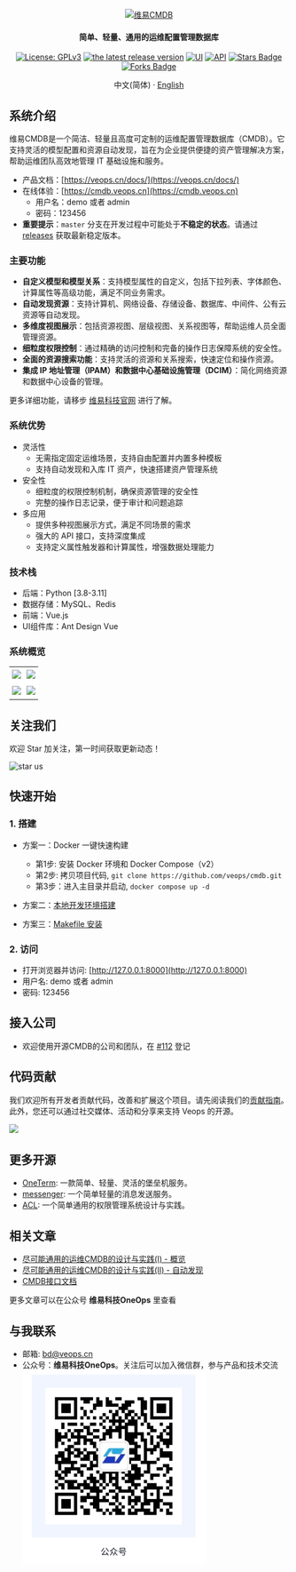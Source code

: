 
<p align="center">
  <a href="https://veops.cn">
    <img src="https://github.com/user-attachments/assets/c5cfb272-899b-418d-9e69-8e1dd07db0f6" alt="维易CMDB"/>
  </a>
</p>

<h4 align="center">简单、轻量、通用的运维配置管理数据库</h4>

<p align="center">
  <a href="https://github.com/veops/cmdb/blob/master/LICENSE"><img src="https://img.shields.io/badge/License-AGPLv3-brightgreen" alt="License: GPLv3"></a>
  <a href="https://github.com/veops/cmdb/releases"><img alt="the latest release version" src="https://img.shields.io/github/v/release/veops/cmdb?color=75C1C4&include_prereleases&label=Release&logo=github&logoColor=white"></a>
  <a href="https:https://github.com/sendya/ant-design-pro-vue"><img src="https://img.shields.io/badge/UI-Ant%20Design%20Pro%20Vue-green" alt="UI"></a>
  <a href="https://github.com/pallets/flask"><img src="https://img.shields.io/badge/API-Flask-bright" alt="API"></a>
  <a href="https://github.com/veops/cmdb/stargazers"><img src="https://img.shields.io/github/stars/veops/cmdb" alt="Stars Badge"/></a>
  <a href="https://github.com/veops/cmdb"><img src="https://img.shields.io/github/forks/veops/cmdb" alt="Forks Badge"/></a>
</p>
<p align="center">
  中文(简体) · <a href="docs/README_en.md">English</a>
</p>

## 系统介绍

维易CMDB是一个简洁、轻量且高度可定制的运维配置管理数据库（CMDB）。它支持灵活的模型配置和资源自动发现，旨在为企业提供便捷的资产管理解决方案，帮助运维团队高效地管理 IT 基础设施和服务。

- 产品文档：[https://veops.cn/docs/](https://veops.cn/docs/)
- 在线体验：[https://cmdb.veops.cn](https://cmdb.veops.cn)
  - 用户名：demo 或者 admin
  - 密码：123456
- **重要提示**：`master` 分支在开发过程中可能处于**不稳定的状态**。请通过 [releases](https://github.com/veops/cmdb/releases) 获取最新稳定版本。

### 主要功能

- **自定义模型和模型关系**：支持模型属性的自定义，包括下拉列表、字体颜色、计算属性等高级功能，满足不同业务需求。
- **自动发现资源**：支持计算机、网络设备、存储设备、数据库、中间件、公有云资源等自动发现。
- **多维度视图展示**：包括资源视图、层级视图、关系视图等，帮助运维人员全面管理资源。
- **细粒度权限控制**：通过精确的访问控制和完备的操作日志保障系统的安全性。
- **全面的资源搜索功能**：支持灵活的资源和关系搜索，快速定位和操作资源。
- **集成 IP 地址管理（IPAM）和数据中心基础设施管理（DCIM）**：简化网络资源和数据中心设备的管理。

更多详细功能，请移步 [维易科技官网](https://veops.cn) 进行了解。

### 系统优势

- 灵活性
  + 无需指定固定运维场景，支持自由配置并内置多种模板
  + 支持自动发现和入库 IT 资产，快速搭建资产管理系统
- 安全性
  + 细粒度的权限控制机制，确保资源管理的安全性
  + 完整的操作日志记录，便于审计和问题追踪
- 多应用
  + 提供多种视图展示方式，满足不同场景的需求
  + 强大的 API 接口，支持深度集成
  + 支持定义属性触发器和计算属性，增强数据处理能力

### 技术栈

+ 后端：Python [3.8-3.11]
+ 数据存储：MySQL、Redis
+ 前端：Vue.js
+ UI组件库：Ant Design Vue

### 系统概览

<table style="border-collapse: collapse;">
  <tr>
    <td style="padding: 5px;background-color:#fff;">
      <img width="400" src="https://github.com/user-attachments/assets/6d2df835-ae93-4d91-9bd9-213c270eca7a"/>
    </td>
    <td style="padding: 5px;background-color:#fff;">
      <img width="400" src="https://github.com/user-attachments/assets/cb8b598a-a1f9-4c74-adf1-6e59aea2c9b3"/>
    </td>
  </tr>

  <tr>
    <td style="padding: 5px;background-color:#fff;">
      <img width="400" src="https://github.com/user-attachments/assets/b440224f-53c3-4b7f-a9be-285d7a4b848f"/>
    </td>
    <td style="padding: 5px;background-color:#fff;">
      <img width="400" src="https://github.com/user-attachments/assets/f457d5a0-b60b-4949-b94e-020f4c61444b"/>
    </td>
  </tr>
</table>

## 关注我们

欢迎 Star 加关注，第一时间获取更新动态！

![star us](https://github.com/user-attachments/assets/f9056d5a-171c-4f53-9fec-d40c9e5ff94d)

## 快速开始

### 1. 搭建

+ 方案一：Docker 一键快速构建

  - 第1步: 安装 Docker 环境和 Docker Compose（v2）
  - 第2步: 拷贝项目代码, `git clone https://github.com/veops/cmdb.git`
  - 第3步：进入主目录并启动, `docker compose up -d`

+ 方案二：[本地开发环境搭建](docs/local.md)
+ 方案三：[Makefile 安装](docs/makefile.md)

### 2. 访问
- 打开浏览器并访问: [http://127.0.0.1:8000](http://127.0.0.1:8000)
- 用户名: demo 或者 admin
- 密码: 123456

## 接入公司

+ 欢迎使用开源CMDB的公司和团队，在 [#112](https://github.com/veops/cmdb/issues/112) 登记

## 代码贡献
我们欢迎所有开发者贡献代码，改善和扩展这个项目。请先阅读我们的[贡献指南](docs/CONTRIBUTING.md)。此外，您还可以通过社交媒体、活动和分享来支持 Veops 的开源。

<a href="https://github.com/veops/cmdb/graphs/contributors">
  <img src="https://contrib.rocks/image?repo=veops/cmdb" />
</a>

## 更多开源

- [OneTerm](https://github.com/veops/oneterm): 一款简单、轻量、灵活的堡垒机服务。
- [messenger](https://github.com/veops/messenger): 一个简单轻量的消息发送服务。
- [ACL](https://github.com/veops/acl): 一个简单通用的权限管理系统设计与实践。

## 相关文章

- <a href="https://mp.weixin.qq.com/s/v3eANth64UBW5xdyOkK3tg" target="_blank">尽可能通用的运维CMDB的设计与实践(Ⅰ) - 概览</a>
- <a href="https://mp.weixin.qq.com/s/rQaf4AES7YJsyNQG_MKOLg" target="_blank">尽可能通用的运维CMDB的设计与实践(ⅠⅠ) - 自动发现</a>
- <a href="https://github.com/veops/cmdb/tree/master/docs/cmdb_api.md" target="_blank">CMDB接口文档</a>

更多文章可以在公众号 **维易科技OneOps** 里查看

## 与我联系

+ 邮箱: <a href="mailto:bd@veops.cn">bd@veops.cn</a>
+ 公众号：**维易科技OneOps**。关注后可以加入微信群，参与产品和技术交流  
  <img src="docs/images/wechat.png" alt="公众号: 维易科技OneOps" />